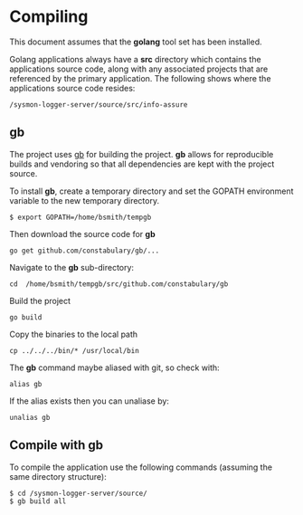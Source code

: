 # Compiling

This document assumes that the **golang** tool set has been installed.

Golang applications always have a **src** directory which contains the applications source code, along with any associated projects that are referenced by the primary application. The following shows where the applications source code resides:

    /sysmon-logger-server/source/src/info-assure

## gb

The project uses [gb](https://getgb.io) for building the project. **gb** allows for reproducible builds and vendoring so that all dependencies are kept with the project source.

To install **gb**, create a temporary directory and set the GOPATH environment variable to the new temporary directory.
```
$ export GOPATH=/home/bsmith/tempgb
```
Then download the source code for **gb**
```
go get github.com/constabulary/gb/...
```
Navigate to the **gb** sub-directory:
```
cd  /home/bsmith/tempgb/src/github.com/constabulary/gb
```
Build the project
```
go build
```
Copy the binaries to the local path
```
cp ../../../bin/* /usr/local/bin
```
The **gb** command maybe aliased with git, so check with:
```
alias gb
```
If the alias exists then you can unaliase by:
```
unalias gb
```
## Compile with gb

To compile the application use the following commands (assuming the same directory structure):
```
$ cd /sysmon-logger-server/source/
$ gb build all
```
